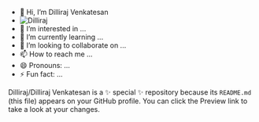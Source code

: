 - 👋 Hi, I’m Dilliraj Venkatesan
- ![Dilliraj](https://github.com/Dilliraj18/Dilliraj18/blob/main/IMG_0002.JPG?raw=true)
- 👀 I’m interested in ...
- 🌱 I’m currently learning ...
- 💞️ I’m looking to collaborate on ...
- 📫 How to reach me ...
- 😄 Pronouns: ...
- ⚡ Fun fact: ...

Dilliraj/Dilliraj Venkatesan is a ✨ special ✨ repository because its `README.md` (this file) appears on your GitHub profile.
You can click the Preview link to take a look at your changes.

